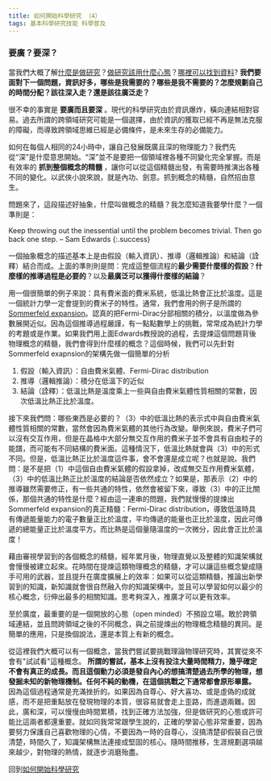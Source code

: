 ```yaml
---
title: 如何開始科學研究 （4）
tags: 基本科學研究技能 科學普及
---
```


### 要廣？要深？ 

當我們大概了解[什麼是做研究](../../../2022/07/21/how_to_do_research_1.html)？[做研究該用什麼心態](../../../2022/07/22/how_to_do_research_2.html)？[哪裡可以找到資料](../../../2022/08/14/how_to_do_research_3.html)? **我們要面對下一個問題，資訊好多，哪些是我需要的？哪些是我不需要的？怎麼規劃自己的時間分配？該往深入走？還是該往廣泛走？**

很不幸的事實是 **要廣而且要深** 。現代的科學研究由於資訊爆炸，橫向連結相對容易。過去所謂的跨領域研究可能是一個選擇，由於資訊的獲取已經不再是無法克服的障礙，而導致跨領域思維已經是必備條件，是未來生存的必備能力。

如何在每個人相同的24小時中，讓自己發展既廣且深的物理能力？我們先從“深”是什麼意思開始。“深”並不是要把一個領域裡各種不同變化完全掌握。而是有效率的 **抓到整個概念的精髓** ，讓你可以從這個精髓出發，有需要時推演出各種不同的變化。以武俠小說來說，就是內功、劍意。抓到概念的精髓，自然招由意生。

問題來了，這段描述好抽象，什麼叫做概念的精髓？我怎麼知道我要學什麼？一個準則是：

Keep throwing out the inessential until the problem becomes trivial. Then go back one step. – Sam Edwards
{:.success}

一個抽象概念的描述基本上是由假設（輸入資訊）、推導（邏輯推論）和結論（詮釋）結合而成。上面的準則則是問：完成這整個流程的**最少需要什麼樣的假設**？**什麼樣的推導過程是必要的**？以及**最廣泛可以獲得什麼樣的結論**？

用一個很簡單的例子來說：具有費米面的費米系統，低溫比熱會正比於溫度。這是一個統計力學一定會提到的費米子的特性。通常，我們會用的例子是所謂的[Sommerfeld expansion](https://en.wikipedia.org/wiki/Sommerfeld_expansion)。認真的把Fermi-Dirac分部相關的積分，以溫度做為參數展開近似。因為這個推導過程嚴謹，有一點點數學上的挑戰，常常成為統計力學的考題或是作業。如果我們用上面Edwards教授說的過程，去提煉這個問題背後物理概念的精髓，我們會得到什麼樣的概念？這個時候，我們可以先針對Sommerfeld exapnsion的架構先做一個簡單的分析

1. 假設（輸入資訊）：自由費米氣體、Fermi-Dirac distribution
2. 推導（邏輯推論）：積分在低溫下的近似
3. 結論（詮釋）：低溫比熱是溫度乘上一些與自由費米氣體性質相關的常數，因次低溫比熱正比於溫度。

接下來我們問：哪些東西是必要的？（3）中的低溫比熱的表示式中與自由費米氣體性質相關的常數，當然會因為費米氣體的其他行為改變。舉例來說，費米子們可以沒有交互作用，但是在晶格中大部分無交互作用的費米子並不會具有自由粒子的能譜，而可能有不同結構的費米面。這種情況下，低溫比熱就會與（3）中的形式不同。但是，低溫比熱正比於溫度這件事，會不會還是成立呢？也就是說。我們問：是不是把（1）中這個自由費米氣體的假設拿掉，改成無交互作用費米氣體，（3）中的低溫比熱正比於溫度的結論是否依然成立？如果是，那表示（2）中的推導雖然需要修正，有一些共通的特性，依然會被留下來，導致（3）中的正比關係，那個共通的特性是什麼？經由這一連串的問題，我們就慢慢的提煉出Sommerfeld expansion的真正精髓：Fermi-Dirac distribution，導致低溫時具有傳遞能量能力的電子數量正比於溫度，平均傳遞的能量也正比於溫度，因此可傳遞的總能量正比於溫度平方。而比熱是這個量隨溫度的一次微分，因此會正比於溫度！

藉由審視學習到的各個概念的精髓，經年累月後，物理直覺以及整體的知識架構就會慢慢被建立起來。花時間在提煉這類物理概念的精髓，才可以讓這些概念變成隨手可用的武器，並且提升在廣度擴展上的效率：如果可以從這類精髓，推論出新學習到的知識，新知識就會很自然融入你的知識架構中。並且可以學習如何以最少的核心概念，衍伸出最多的相關知識。思考夠深入，推廣才可以更有效率。

至於廣度，最重要的是一個開放的心態（open minded）不預設立場。敢於跨領域連結，並且問跨領域之後的不同概念，與之前提煉出的物理概念精髓的異同。是簡單的應用，只是換個說法，還是本質上有新的概念。

從這裡我們大概可以有一個概念，當我們嘗試要挑戰理論物理研究時，其實從來不會有"試試看"這種概念。 **所謂的嘗試，基本上沒有投注大量時間精力，幾乎確定不會有真正的成長。而且這個動力必須是發自內心的想搞清楚過去所學的物理，想發掘未知的新物理機制。任何不純的動機，在這個挑戰之下通常都會原形畢露。** 因為這個過程通常是充滿挫折的。如果因為自尊心、好大喜功、或是虛偽的成就感，而不是把重點放在發現物理的本質，很容易就會走上歪路，而進退兩難。因此，廣和深，可以慢慢由時間累積，找到正確方法加強，但是做研究的心態或許可能比這兩者都還重要。就如同我常常跟學生說的，正確的學習心態非常重要，因為要努力保護自己喜歡物理的心情，不要因為一時的自尊心，沒搞清楚卻假裝自己很清楚，時間久了，知識架構無法連接成堅固的核心。隨時間推移，生涯規劃選項越來越少，對物理的熱情，就逐步消磨殆盡。

回到[如何開始科學研究](../../../2022/07/21/how_to_do_research_1.html)
